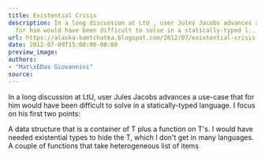 ```yaml
---
title: Existential Crisis
description: In a long discussion at LtU , user Jules Jacobs advances a use-case  that
  for him would have been difficult to solve in a statically-typed l...
url: https://alaska-kamtchatka.blogspot.com/2012/07/existential-crisis.html
date: 2012-07-09T15:00:00-00:00
preview_image:
authors:
- "Mat\xEDas Giovannini"
source:
---
```


In a long discussion at LtU, user Jules Jacobs advances a use-case that for him would have been difficult to solve in a statically-typed language. I focus on his first two points:



A data structure that is a container of T plus a function on T's. I would have needed existential types to hide the T, which I don't get in many languages.
A couple of functions that take heterogeneous list of items 
